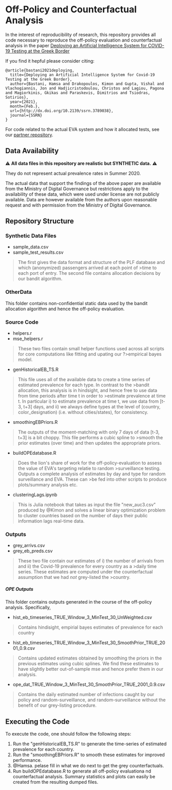 # Off-Policy and Counterfactual Analysis

In the interest of reproducibility of research, this repository provides all code necessary to reproduce the off-policy evaluation and counterfactual analysis in the paper [Deploying an Artificial Intelligence System for COVID-19 Testing at the Greek Border](https://dx.doi.org/10.2139/ssrn.3789038)  

If you find it hepful please consider citing:
```
@article{bastani2021deploying,
  title={Deploying an Artificial Intelligence System for Covid-19 Testing at the Greek Border},
  author={Bastani, Hamsa and Drakopoulos, Kimon and Gupta, Vishal and Vlachogiannis, Jon and Hadjicristodoulou, Christos and Lagiou, Pagona and Magiorkinis, Gkikas and Paraskevis, Dimitrios and Tsiodras, Sotirios}, 
  year={2021},
  month={Feb.},
  url={http://dx.doi.org/10.2139/ssrn.3789038}, 
  journal={SSRN}
}
```

For code related to the actual EVA system and how it allocated tests, see our [partner repository](https://github.com/vgupta1/EvaTargetedCovid19Testing).



## Data Availability

:warning: **All data files in this repository are realistic but SYNTHETIC data.** :warning: 

They do not represent actual prevalence rates in Summer 2020.  

The actual data that support the findings of the above paper are available from the Ministry of
Digital Governance but restrictions apply to the availability of these data, which were used under license are not publicly available. Data are however available from the authors upon reasonable request and with permission from the Ministry of Digital Governance.

## Repository Structure
### Synthetic Data Files
* sample_data.csv
* sample_test_results.csv
>The first gives the data format and structure of the PLF database and which (anonymized) passengers arrived at each point of >time to each port of entry.  The second file contains allocation decisions by our bandit algorithm.

### OtherData
This folder contains non-confidential static data used by the bandit allocation algorithm and hence the off-policy evaluation.

### Source Code
* helpers.r
* mse_helpers.r
>These two files contain small helper functions used across all scripts for core computations like fitting and upating our ?>empirical bayes model.

* genHistoricalEB_TS.R
>This file uses all of the available data to create a time series of estimated prevalence for each type.  In contrast to the >bandit allocation, this analysis is in hindsight, and hence free to use data from time periods after time t in order to >estimate prevalence at time t.  In particular i) to estimate prevalence at time t, we use data from [t-3, t+3] days, and ii) we always define types at the level of (country, color_designation) (i.e. without cities/states), for consistency.  

* smoothingEBPriors.R
>The outputs of the moment-matching with only 7 days of data [t-3, t+3] is a bit choppy.  This file performs a cubic spline to >smooth the prior estimates (over time) and then updates the appropriate priors.  

* buildOPEdatabase.R
>Does the lion's share of work for the off-policy-evaluation to assess the value of EVA's targeting relatie to random >surveillance testing.  Outputs a complete analysis of estimates by day and type for random surveillance and EVA.  These can >be fed into other scripts to produce plots/summary analysis etc.  

* clusteringLags.ipynb
>This is Julia notebook that takes as input the file "new_auc3.csv" produced by @Kimon and solves a linear binary optimization problem to cluster countries based on the number of days their public information lags real-time data. 


### Outputs

* grey_arrivs.csv
* grey_eb_preds.csv
>These two file contain our estimates of i) the number of arrivals from and ii) the Covid-19 prevalence for every country as a >daily time series.  These estimates are computed under the counterfactual assumption that we had *not* grey-listed the >country. 

##### OPE Outputs 
This folder contains outputs generated in the course of the off-policy analysis. Specifically,  
* hist_eb_timeseries_TRUE_Window_3_MinTest_30_UnWeighted.csv
> Contains hindisight, empirial bayes estimates of prevalence for each country

* hist_eb_timeseries_TRUE_Window_3_MinTest_30_SmoothPrior_TRUE_2001_0.9.csv
> Contains updated estimates obtained by smoothing the priors in the previous estimates using cubic splines.  We find these estimates to have slightly better out-of-sample mse and hence prefer them in our analysis.

* ope_dat_TRUE_Window_3_MinTest_30_SmoothPrior_TRUE_2001_0.9.csv
> Contains the daily estimated number of infections caught by our policy and random-surveillance, and random-surveillance without the benefit of our grey-listing procedure. 


## Executing the Code
To execute the code, one should follow the following steps:
1. Run the "genHistoricalEB_TS.R" to generate the time-series of estimated prevalence for each country. 
2. Run the "smoothingEBPriors.R" to smooth these estimates for improved performance.
3. @Hamsa.  pelase fill in what we do next to get the grey counterfactuals.
4. Run buildOPEdatabase.R to generate all off-policy evaluationa nd counterfactual analysis.  Summary statistics and plots can easily be created from the resulting dumped files.  

